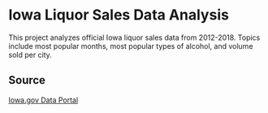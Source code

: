 # Iowa Liquor Sales Data Analysis
This project analyzes official Iowa liquor sales data from 2012-2018. Topics include most popular months, most popular types of alcohol, and volume sold per city.

## Source
[Iowa.gov Data Portal](https://data.iowa.gov/Economy/Iowa-Liquor-Sales/m3tr-qhgy)